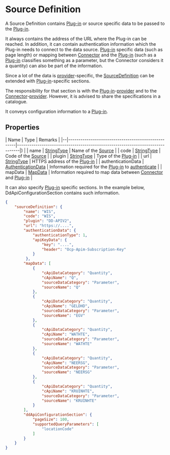 ﻿# Source Definition

A Source Definition contains [Plug-in](/architecture/plug-in.md) or source specific data to be passed to the [Plug-in](/architecture/plug-in.md).

It always contains the address of the URL where the Plug-in can be reached.
In addition, it can contain authentication information which the Plug-in needs to connect to the data source.
[Plug-in](/architecture/plug-in.md) specific data (such as page length) or mapping between [Connector](/architecture/connector.md) and the [Plug-in](/architecture/plug-in.md) (such as a [Plug-in](/architecture/plug-in.md) classifies something as a parameter, but the Connector considers it a quantity) can also be part of the information.

Since a lot of the data is [provider](/architecture/provider.md)-specific, the [SourceDefinition](/specifications/formats/source-definition.md) can be extended with [Plug-in](/architecture/plug-in.md)-specific sections. 

The responsibility for that section is with the [Plug-in](/architecture/plug-in.md)-[provider](/architecture/provider.md) and to the [Connector](/architecture/connector.md)-[provider](/architecture/provider.md).
However, it is advised to share the specifications in a catalogue.

It conveys configuration information to a [Plug-in](/architecture/plug-in.md). 

## Properties
| Name | Type                                               | Remarks                                                                       |
|--|----------------------------------------------------|-------------------------------------------------------------------------------|)                                               |
| name | [StringType](/specifications/formats/data-type.md) | Name of the [Source](/architecture/data-source.md)                                |
| code | [StringType](/specifications/formats/data-type.md) | Code of the [Source](/architecture/data-source.md)  |
| plugin | [StringType](/specifications/formats/data-type.md) | Type of the [Plug-in](/architecture/plug-in.md)  |
| url | [StringType](/specifications/formats/data-type.md) | HTTPS address of the [Plug-in](/architecture/plug-in.md)  |
| authenticationData | [AuthenticationData](/specifications/formats/authentication.md) | Information required for the [Plug-in](/architecture/plug-in.md) to [authenticate](/specifications/formats/authentication.md) |
| mapData | [MapData](/specifications/formats/map-data.md) | Information required to map data between [Connector](/architecture/connector.md) and [Plug-in](/architecture/plug-in.md) |


It can also specify [Plug-in](/architecture/plug-in.md) specific sections. In the example below, DdApiConfigurationSection contains such information.

```json
{
    "sourceDefinition": {
        "name": "WIS",
        "code": "WIS",
        "plugin": "DD-APIV2",
        "url": "https://....",
        "authenticationData": {
            "authenticationType": 1,
            "apiKeyData": {
                "key": "....",
                "header": "Ocp-Apim-Subscription-Key"
            }
         },
        "mapData": [
            {
                "cApiDataCategory": "Quantity",
                "cApiName": "Q",
                "sourceDataCategory": "Parameter",
                "sourceName": "Q"
            },
            {
                "cApiDataCategory": "Quantity",
                "cApiName": "GELDHD",
                "sourceDataCategory": "Parameter",
                "sourceName": "EGV"
            },
            {
                "cApiDataCategory": "Quantity",
                "cApiName": "WATHTE",
                "sourceDataCategory": "Parameter",
                "sourceName": "WATHTE"
            },
            {
                "cApiDataCategory": "Quantity",
                "cApiName": "NEERSG",
                "sourceDataCategory": "Parameter",
                "sourceName": "NEERSG"
            },
            {
                "cApiDataCategory": "Quantity",
                "cApiName": "KRUINHTE",
                "sourceDataCategory": "Parameter",
                "sourceName": "KRUINHTE"
            }
        ],
        "ddApiConfigurationSection": {
            "pageSize": 100,
            "supportedQueryParameters": [
                "locationCode"
            ]
        }
    }
}
```